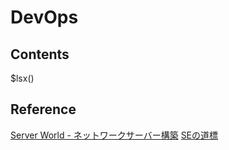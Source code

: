 # DevOps

## Contents

$lsx()

## Reference

[Server World - ネットワークサーバー構築](https://www.server-world.info/)
[SEの道標](https://milestone-of-se.nesuke.com/)
